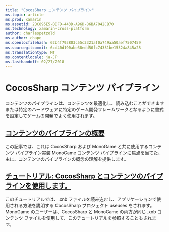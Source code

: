 ```yaml
---
title: "CocosSharp コンテンツ パイプライン"
ms.topic: article
ms.prod: xamarin
ms.assetid: 2BC895E5-BDFD-443D-A96D-86BA7042CB70
ms.technology: xamarin-cross-platform
author: charlespetzold
ms.author: chape
ms.openlocfilehash: 62b4f793803c55c3321af0a749aa50aef7507459
ms.sourcegitcommit: 6cd40d190abe38edd50fc74331be15324a845a28
ms.translationtype: MT
ms.contentlocale: ja-JP
ms.lasthandoff: 02/27/2018
---
```

# <a name="cocossharp-content-pipeline"></a>CocosSharp コンテンツ パイプライン

コンテンツのパイプラインは、コンテンツを最適化し、読み込むことができますまたは特定のハードウェアに特定のゲーム開発フレームワークとなるように書式を設定してゲームの開発でよく使用されます。

##  <a name="introduction-to-content-pipelinesgraphics-gamescocossharpcontent-pipelineintroductionmd"></a>[コンテンツのパイプラインの概要](~/graphics-games/cocossharp/content-pipeline/introduction.md)

この記事では、これは CocosSharp および MonoGame と共に使用するコンテンツ パイプライン実装 MonoGame コンテンツ パイプラインに焦点を当てた、主に、コンテンツのパイプラインの概念の理解を提供します。

##  <a name="walkthrough--using-the-content-pipeline-with-cocossharpgraphics-gamescocossharpcontent-pipelinewalkthroughmd"></a>[チュートリアル: CocosSharp とコンテンツのパイプラインを使用します。](~/graphics-games/cocossharp/content-pipeline/walkthrough.md)

このチュートリアルでは、.xnb ファイルを読み込むし、アプリケーションで使用される方法を説明する CocosSharp プロジェクト useuses をされます。  MonoGame のユーザーは、CocosSharp と MonoGame の両方が同じ .xnb コンテンツ ファイルを使用して、このチュートリアルを参照することもされます。  
